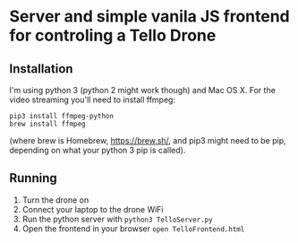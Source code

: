 # Server and simple vanila JS frontend for controling a Tello Drone

## Installation
I'm using python 3 (python 2 might work though) and Mac OS X. For the video streaming you'll need to install ffmpeg:

```
pip3 install ffmpeg-python
brew install ffmpeg
```

(where brew is Homebrew, https://brew.sh/, and pip3 might need to be pip, depending on what your python 3 pip is called).

## Running

1. Turn the drone on
2. Connect your laptop to the drone WiFi
3. Run the python server with `python3 TelloServer.py`
4. Open the frontend in your browser `open TelloFrontend.html`
